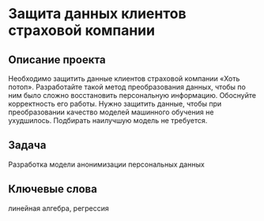 # Защита данных клиентов страховой компании

## Описание проекта
Необходимо защитить данные клиентов страховой компании «Хоть потоп». Разработайте такой метод преобразования данных, чтобы по ним было сложно восстановить персональную информацию. Обоснуйте корректность его работы. Нужно защитить данные, чтобы при преобразовании качество моделей машинного обучения не ухудшилось. Подбирать наилучшую модель не требуется.

## Задача 
Разработка модели анонимизации персональных данных

## Ключевые слова
линейная алгебра, регрессия
